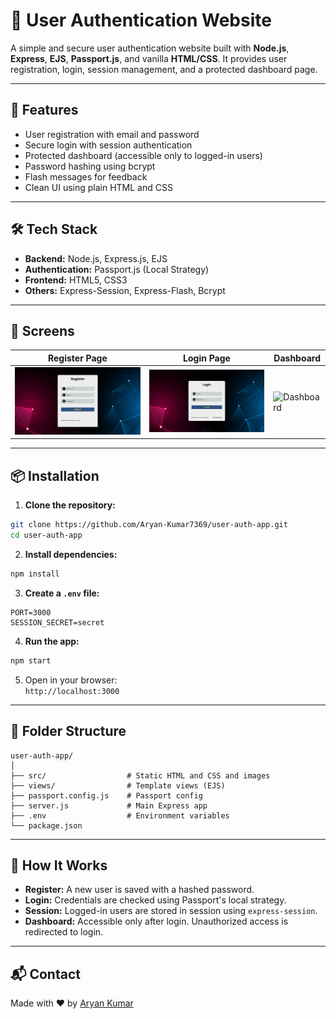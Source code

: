 # 🔐 User Authentication Website

A simple and secure user authentication website built with **Node.js**, **Express**, **EJS**, **Passport.js**, and vanilla **HTML/CSS**. It provides user registration, login, session management, and a protected dashboard page.

---

## 🚀 Features

- User registration with email and password
- Secure login with session authentication
- Protected dashboard (accessible only to logged-in users)
- Password hashing using bcrypt
- Flash messages for feedback
- Clean UI using plain HTML and CSS

---

## 🛠️ Tech Stack

- **Backend:** Node.js, Express.js, EJS
- **Authentication:** Passport.js (Local Strategy)
- **Frontend:** HTML5, CSS3
- **Others:** Express-Session, Express-Flash, Bcrypt

---

## 📸 Screens

| Register Page | Login Page | Dashboard |
|---------------|------------|-----------|
| ![Register](./src/images/register_page.png) | ![Login](./src/images/login_page.png) | ![Dashboard](./assets/dashboard.png) |

---

## 📦 Installation

1. **Clone the repository:**

```bash
git clone https://github.com/Aryan-Kumar7369/user-auth-app.git
cd user-auth-app
```

2. **Install dependencies:**

```bash
npm install
```

3. **Create a `.env` file:**

```env
PORT=3000
SESSION_SECRET=secret
```

4. **Run the app:**

```bash
npm start
```

5. Open in your browser:  
`http://localhost:3000`

---

## 📁 Folder Structure

```
user-auth-app/
│
├── src/                  # Static HTML and CSS and images
├── views/                # Template views (EJS)
├── passport.config.js    # Passport config
├── server.js             # Main Express app
├── .env                  # Environment variables
└── package.json
```

---

## 🔑 How It Works

- **Register:** A new user is saved with a hashed password.
- **Login:** Credentials are checked using Passport's local strategy.
- **Session:** Logged-in users are stored in session using `express-session`.
- **Dashboard:** Accessible only after login. Unauthorized access is redirected to login.

---

## 📬 Contact

Made with ❤️ by [Aryan Kumar](https://github.com/Aryan-Kumar7369)
